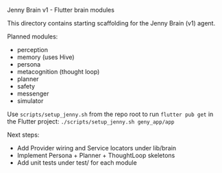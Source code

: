 Jenny Brain v1 - Flutter brain modules

This directory contains starting scaffolding for the Jenny Brain (v1) agent.

Planned modules:
- perception
- memory (uses Hive)
- persona
- metacognition (thought loop)
- planner
- safety
- messenger
- simulator

Use `scripts/setup_jenny.sh` from the repo root to run `flutter pub get` in the Flutter project: `./scripts/setup_jenny.sh geny_app/app`

Next steps:
- Add Provider wiring and Service locators under lib/brain
- Implement Persona + Planner + ThoughtLoop skeletons
- Add unit tests under test/ for each module
